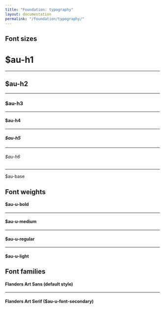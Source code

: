 ```yaml
---
title: "Foundation: typography"
layout: documentation
permalink: "/foundation/typography/"
---
```


<div class="au-c-content">

## Font sizes

<div class="au-o-box au-d-component">
  <h1 class="au-u-h1 au-u-bold">$au-h1</h1>
  <hr>
  <h2 class="au-u-h2 au-u-bold">$au-h2</h2>
  <hr>
  <h3 class="au-u-h3 au-u-bold">$au-h3</h3>
  <hr>
  <h4 class="au-u-h4 au-u-bold">$au-h4</h4>
  <hr>
  <h5 class="au-u-h5 au-u-bold">$au-h5</h5>
  <hr>
  <h6 class="au-u-h6 au-u-bold">$au-h6</h6>
  <hr>
  <p>$au-base</p>
</div>

## Font weights

<div class="au-o-box au-d-component">
  <h4 class="au-u-h4 au-u-bold">$au-u-bold</h4>
  <hr>
  <h4 class="au-u-h4 au-u-medium">$au-u-medium</h4>
  <hr>
  <h4 class="au-u-h4 au-u-regular">$au-u-regular</h4>
  <hr>
  <h4 class="au-u-h4 au-u-light">$au-u-light</h4>
</div>

## Font families

<div class="au-o-box au-d-component">
  <h4 class="au-u-h2">Flanders Art Sans <span class="au-u-h4 au-u-font">(default style)</span></h4>
  <hr>
  <h4 class="au-u-h2 au-u-font-secondary">Flanders Art Serif <span class="au-u-h4 au-u-font">($au-u-font-secondary)</span></h4>
</div>

</div>